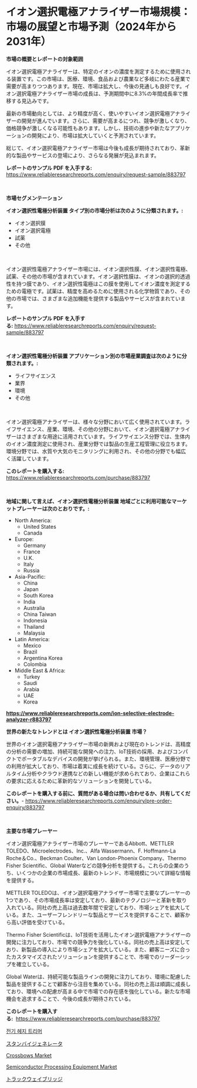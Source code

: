 <p><h1>イオン選択電極アナライザー市場規模：市場の展望と市場予測（2024年から2031年）</h1></p><p><strong>市場の概要とレポートの対象範囲</strong></p>
<p><p>イオン選択電極アナライザーは、特定のイオンの濃度を測定するために使用される装置です。この市場は、医療、環境、食品および農業など多岐にわたる産業で需要が高まりつつあります。現在、市場は拡大し、今後の見通しも良好です。イオン選択電極アナライザー市場の成長は、予測期間中に8.3%の年間成長率で推移する見込みです。</p><p>最新の市場動向としては、より精度が高く、使いやすいイオン選択電極アナライザーの開発が進んでいます。さらに、需要が高まるにつれ、競争が激しくなり、価格競争が激しくなる可能性もあります。しかし、技術の進歩や新たなアプリケーションの開発により、市場は拡大していくと予測されています。</p><p>総じて、イオン選択電極アナライザー市場は今後も成長が期待されており、革新的な製品やサービスの登場により、さらなる発展が見込まれます。</p></p>
<p><strong>レポートのサンプル PDF を入手する:</strong> <a href="https://www.reliableresearchreports.com/enquiry/request-sample/883797">https://www.reliableresearchreports.com/enquiry/request-sample/883797</a></p>
<p>&nbsp;</p>
<p><strong>市場セグメンテーション</strong></p>
<p><strong>イオン選択性電極分析装置 タイプ別の市場分析は次のように分類されます。:</strong></p>
<p><ul><li>イオン選択膜</li><li>イオン選択電極</li><li>試薬</li><li>その他</li></ul></p>
<p>&nbsp;</p>
<p><p>イオン選択性電極アナライザー市場には、イオン選択性膜、イオン選択性電極、試薬、その他の市場が含まれています。イオン選択性膜は、イオンの選択的透過性を持つ膜であり、イオン選択性電極はこの膜を使用してイオン濃度を測定するための電極です。試薬は、精度を高めるために使用される化学物質であり、その他の市場では、さまざまな追加機能を提供する製品やサービスが含まれています。</p></p>
<p><strong>レポートのサンプル PDF を入手する:</strong>&nbsp;<a href="https://www.reliableresearchreports.com/enquiry/request-sample/883797">https://www.reliableresearchreports.com/enquiry/request-sample/883797</a></p>
<p>&nbsp;</p>
<p><strong> イオン選択性電極分析装置 アプリケーション別の市場産業調査は次のように分類されます。:</strong></p>
<p><ul><li>ライフサイエンス</li><li>業界</li><li>環境</li><li>その他</li></ul></p>
<p>&nbsp;</p>
<p><p>イオン選択電極アナライザーは、様々な分野において広く使用されています。ライフサイエンス、産業、環境、その他の分野において、イオン選択電極アナライザーはさまざまな用途に活用されています。ライフサイエンス分野では、生体内のイオン濃度測定に使用され、産業分野では製品の生産工程管理に役立ちます。環境分野では、水質や大気のモニタリングに利用され、その他の分野でも幅広く活躍しています。</p></p>
<p><strong>このレポートを購入する:</strong>&nbsp; <a href="https://www.reliableresearchreports.com/purchase/883797">https://www.reliableresearchreports.com/purchase/883797</a></p>
<p>&nbsp;</p>
<p><strong>地域に関して言えば、イオン選択性電極分析装置 地域ごとに利用可能なマーケットプレーヤーは次のとおりです。:</strong></p>
<p><ul>
    <li>
        North America:
        <ul>
            <li>United States</li>
            <li>Canada</li>
        </ul>
    </li>
    <li>
        Europe:
        <ul>
            <li>Germany</li>
            <li>France</li>
            <li>U.K.</li>
            <li>Italy</li>
            <li>Russia</li>
        </ul>
    </li>
    <li>
        Asia-Pacific:
        <ul>
            <li>China</li>
            <li>Japan</li>
            <li>South Korea</li>
            <li>India</li>
            <li>Australia</li>
            <li>China Taiwan</li>
            <li>Indonesia</li>
            <li>Thailand</li>
            <li>Malaysia</li>
        </ul>
    </li>
    <li>
        Latin America:
        <ul>
            <li>Mexico</li>
            <li>Brazil</li>
            <li>Argentina Korea</li>
            <li>Colombia</li>
        </ul>
    </li>
    <li>
        Middle East & Africa:
        <ul>
            <li>Turkey</li>
            <li>Saudi</li>
            <li>Arabia</li>
            <li>UAE</li>
            <li>Korea</li>
        </ul>
    </li>
    </ul></p>
<p><strong><a href="https://www.reliableresearchreports.com/ion-selective-electrode-analyzer-r883797">https://www.reliableresearchreports.com/ion-selective-electrode-analyzer-r883797</a></strong>&nbsp;</p>
<p><strong>世界の新たなトレンドとは イオン選択性電極分析装置 市場？</strong></p>
<p><p>世界のイオン選択電極アナライザー市場の新興および現在のトレンドは、高精度の分析の需要の増加、持続可能な開発への注力、IoT技術の採用、およびコンパクトでポータブルなデバイスの開発が挙げられる。また、環境管理、医療分野での利用が拡大しており、市場は着実に成長を続けている。さらに、データのリアルタイム分析やクラウド連携などの新しい機能が求められており、企業はこれらの要求に応えるために革新的なソリューションを開発している。</p></p>
<p><strong>このレポートを購入する前に、質問がある場合は問い合わせるか、共有してください。</strong>- <a href="https://www.reliableresearchreports.com/enquiry/pre-order-enquiry/883797">https://www.reliableresearchreports.com/enquiry/pre-order-enquiry/883797</a></p>
<p>&nbsp;</p>
<p><strong>主要な市場プレーヤー</strong></p>
<p><p>イオン選択電極アナライザー市場のプレーヤーであるAbbott、METTLER TOLEDO、Microelectrodes、Inc.、Alfa Wassermann、F. Hoffmann-La Roche＆Co.、Beckman Coulter、Van London-Phoenix Company、Thermo Fisher Scientific、Global Waterなどの競争分析を提供する。これらの企業のうち、いくつかの企業の市場成長、最新のトレンド、市場規模について詳細な情報を提供する。</p><p>METTLER TOLEDOは、イオン選択電極アナライザー市場で主要なプレーヤーの1つであり、その市場成長率は安定しており、最新のテクノロジーと革新を取り入れている。同社の売上高は過去数年間で安定しており、市場シェアを拡大している。また、ユーザーフレンドリーな製品とサービスを提供することで、顧客から高い評価を受けている。</p><p>Thermo Fisher Scientificは、IoT技術を活用したイオン選択電極アナライザーの開発に注力しており、市場での競争力を強化している。同社の売上高は安定しており、新製品の導入により市場シェアを拡大している。また、顧客ニーズに合ったカスタマイズされたソリューションを提供することで、市場でのリーダーシップを確立している。</p><p>Global Waterは、持続可能な製品ラインの開発に注力しており、環境に配慮した製品を提供することで顧客から注目を集めている。同社の売上高は順調に成長しており、環境への配慮が高まる中で市場での存在感を強化している。新たな市場機会を追求することで、今後の成長が期待されている。</p></p>
<p><strong>このレポートを購入する:</strong>&nbsp;&nbsp;<a href="https://www.reliableresearchreports.com/purchase/883797">https://www.reliableresearchreports.com/purchase/883797</a></p>
<p><p><a href="https://medium.com/@randyhuel1979/%EC%A0%84%EA%B8%B0-%EA%B0%80%EC%8B%9C-%EC%A0%9C%EB%B9%99%EA%B8%B0-%EC%8B%9C%EC%9E%A5%EC%9D%80-%EC%8B%9C%EC%9E%A5-%EC%A0%90%EC%9C%A0%EC%9C%A8-%EC%8B%9C%EC%9E%A5-%ED%8A%B8%EB%A0%8C%EB%93%9C-%EB%B0%8F-%EC%8B%9C%EC%9E%A5-%EC%84%B1%EC%9E%A5%EC%97%90-%EB%8C%80%ED%95%9C-%EC%A0%95%EB%B3%B4%EB%A5%BC-%EC%A0%9C%EA%B3%B5%ED%95%A9%EB%8B%88%EB%8B%A4-cae2f40934f9">전기 헤지 트리머</a></p><p><a href="https://medium.com/@isacsimnis20231/%E3%82%B9%E3%82%BF%E3%83%B3%E3%83%90%E3%82%A4%E7%99%BA%E9%9B%BB%E6%A9%9F%E5%B8%82%E5%A0%B4-2031%E5%B9%B4%E3%81%BE%E3%81%A7%E3%81%AE%E6%88%90%E5%8A%9F%E3%81%99%E3%82%8B%E4%BC%81%E6%A5%AD%E6%88%A6%E7%95%A5%E3%81%AE%E9%8D%B5%E3%82%92%E4%BA%88%E6%B8%AC-0a64a6ba2e79">スタンバイジェネレータ</a></p><p><a href="https://www.linkedin.com/pulse/crossbows-market-size-outlook-forecast-2024-2031-we-do-research-kmize?trackingId=SwHqh8gFfQcYDyu8gU3ilQ%3D%3D">Crossbows Market</a></p><p><a href="https://www.linkedin.com/pulse/semiconductor-processing-equipment-market-size-trends-complete-r72ie?trackingId=xN2oPdVkiMgEtj1TNxmtWw%3D%3D">Semiconductor Processing Equipment Market</a></p><p><a href="https://medium.com/@jewelardner5656/%E3%83%88%E3%83%A9%E3%83%83%E3%82%AF%E3%81%AE%E3%82%A6%E3%82%A7%E3%82%A4%E3%83%88%E3%83%96%E3%83%AA%E3%83%83%E3%82%B8%E5%B8%82%E5%A0%B4%E5%88%86%E6%9E%90-%E3%81%9D%E3%81%AEcagr-%E5%B8%82%E5%A0%B4%E3%82%BB%E3%82%B0%E3%83%A1%E3%83%B3%E3%83%86%E3%83%BC%E3%82%B7%E3%83%A7%E3%83%B3-%E3%81%8A%E3%82%88%E3%81%B3%E4%B8%96%E7%95%8C%E7%9A%84%E3%81%AA%E7%94%A3%E6%A5%AD%E6%A6%82%E8%A6%81-cd81d40a3406">トラックウェイブリッジ</a></p></p>